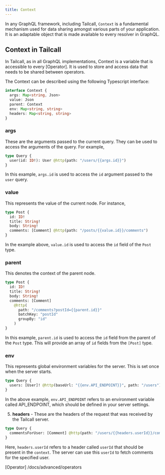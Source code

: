 ```yaml
---
title: Context
---
```


In any GraphQL framework, including Tailcall, `Context` is a fundamental mechanism used for data sharing amongst various parts of your application. It is an adaptable object that is made available to every resolver in GraphQL.

## Context in Tailcall

In Tailcall, as in all GraphQL implementations, Context is a variable that is accessible to every [Operator]. It is used to store and access data that needs to be shared between operators.

The Context can be described using the following Typescript interface:

```typescript
interface Context {
  args: Map<string, Json>
  value: Json
  parent: Context
  env: Map<string, string>
  headers: Map<string, string>
}
```

### args

These are the arguments passed to the current query. They can be used to access the arguments of the query. For example,

```graphql showLineNumbers
type Query {
  user(id: ID!): User @http(path: "/users/{{args.id}}")
}
```

In this example, `args.id` is used to access the `id` argument passed to the `user` query.

### value

This represents the value of the current node. For instance,

```graphql showLineNumbers
type Post {
  id: ID!
  title: String!
  body: String!
  comments: [Comment] @http(path: "/posts/{{value.id}}/comments")
}
```

In the example above, `value.id` is used to access the `id` field of the `Post` type.

### parent

This denotes the context of the parent node.

```graphql showLineNumbers
type Post {
  id: ID!
  title: String!
  body: String!
  comments: [Comment]
    @http(
      path: "/comments?postId={{parent.id}}"
      batchKey: "postId"
      groupBy: "id"
    )
}
```

In this example, `parent.id` is used to access the `id` field from the parent of the `Post` type. This will provide an array of `id` fields from the `[Post]` type.

### env

This represents global environment variables for the server. This is set once when the server starts.

```graphql showLineNumbers
type Query {
  users: [User]! @http(baseUrl: "{{env.API_ENDPOINT}}", path: "/users")
}
```

In the above example, `env.API_ENDPOINT` refers to an environment variable called API_ENDPOINT, which should be defined in your server settings.

5. **headers** - These are the headers of the request that was received by the Tailcall server.

```graphql showLineNumbers
type Query {
  commentsForUser: [Comment] @http(path: "/users/{{headers.userId}}/comments")
}
```

Here, `headers.userId` refers to a header called `userId` that should be present in the `context`. The server can use this `userId` to fetch comments for the specified user.

[Operator] /docs/advanced/operators
